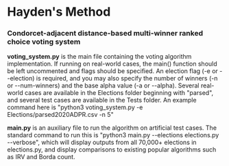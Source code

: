 # Hayden's Method
### Condorcet-adjacent distance-based multi-winner ranked choice voting system

**voting_system.py** is the main file containing the voting algorithm implementation. If running on real-world cases, the main() function should be left uncommented and flags should be specified. An election flag (-e or --election) is required, and you may also specify the number of winners (-n or --num-winners) and the base alpha value (-a or --alpha). Several real-world cases are available in the Elections folder beginning with "parsed", and several test cases are available in the Tests folder. An example command here is "python3 voting_system.py -e Elections/parsed2020ADPR.csv -n 5"

**main.py** is an auxiliary file to run the algorithm on artificial test cases. The standard command to run this is "python3 main.py --elections elections.py --verbose", which will display outputs from all 70,000+ elections in elections.py, and display comparisons to existing popular algorithms such as IRV and Borda count.
